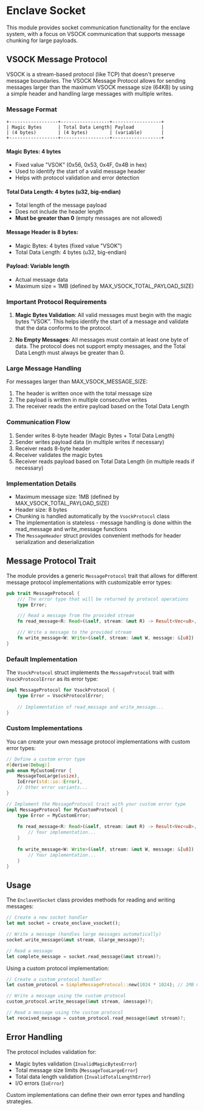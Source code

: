 # Enclave Socket

This module provides socket communication functionality for the enclave system, with a focus on VSOCK communication that supports message chunking for large payloads.

## VSOCK Message Protocol

VSOCK is a stream-based protocol (like TCP) that doesn't preserve message boundaries. The VSOCK Message Protocol allows for sending messages larger than the maximum VSOCK message size (64KB) by using a simple header and handling large messages with multiple writes.

### Message Format

```
+------------------+------------------+------------------+
| Magic Bytes      | Total Data Length| Payload          |
| (4 bytes)        | (4 bytes)        | (variable)       |
+------------------+------------------+------------------+
```

#### Magic Bytes: 4 bytes
- Fixed value "VSOK" (0x56, 0x53, 0x4F, 0x4B in hex)
- Used to identify the start of a valid message header
- Helps with protocol validation and error detection

#### Total Data Length: 4 bytes (u32, big-endian)
- Total length of the message payload
- Does not include the header length
- **Must be greater than 0** (empty messages are not allowed)

#### Message Header is 8 bytes:
- Magic Bytes: 4 bytes (fixed value "VSOK")
- Total Data Length: 4 bytes (u32, big-endian)

#### Payload: Variable length
- Actual message data
- Maximum size = 1MB (defined by MAX_VSOCK_TOTAL_PAYLOAD_SIZE)

### Important Protocol Requirements

1. **Magic Bytes Validation**: All valid messages must begin with the magic bytes "VSOK". This helps identify the start of a message and validate that the data conforms to the protocol.

2. **No Empty Messages**: All messages must contain at least one byte of data. The protocol does not support empty messages, and the Total Data Length must always be greater than 0.

### Large Message Handling

For messages larger than MAX_VSOCK_MESSAGE_SIZE:

1. The header is written once with the total message size
2. The payload is written in multiple consecutive writes
3. The receiver reads the entire payload based on the Total Data Length

### Communication Flow

1. Sender writes 8-byte header (Magic Bytes + Total Data Length)
2. Sender writes payload data (in multiple writes if necessary)
3. Receiver reads 8-byte header
4. Receiver validates the magic bytes
5. Receiver reads payload based on Total Data Length (in multiple reads if necessary)

### Implementation Details

- Maximum message size: 1MB (defined by MAX_VSOCK_TOTAL_PAYLOAD_SIZE)
- Header size: 8 bytes
- Chunking is handled automatically by the `VsockProtocol` class
- The implementation is stateless - message handling is done within the read_message and write_message functions
- The `MessageHeader` struct provides convenient methods for header serialization and deserialization

## Message Protocol Trait

The module provides a generic `MessageProtocol` trait that allows for different message protocol implementations with customizable error types:

```rust
pub trait MessageProtocol {
    /// The error type that will be returned by protocol operations
    type Error;

    /// Read a message from the provided stream
    fn read_message<R: Read>(&self, stream: &mut R) -> Result<Vec<u8>, Self::Error>;

    /// Write a message to the provided stream
    fn write_message<W: Write>(&self, stream: &mut W, message: &[u8]) -> Result<(), Self::Error>;
}
```

### Default Implementation

The `VsockProtocol` struct implements the `MessageProtocol` trait with `VsockProtocolError` as its error type:

```rust
impl MessageProtocol for VsockProtocol {
    type Error = VsockProtocolError;
    
    // Implementation of read_message and write_message...
}
```

### Custom Implementations

You can create your own message protocol implementations with custom error types:

```rust
// Define a custom error type
#[derive(Debug)]
pub enum MyCustomError {
    MessageTooLarge(usize),
    IoError(std::io::Error),
    // Other error variants...
}

// Implement the MessageProtocol trait with your custom error type
impl MessageProtocol for MyCustomProtocol {
    type Error = MyCustomError;
    
    fn read_message<R: Read>(&self, stream: &mut R) -> Result<Vec<u8>, Self::Error> {
        // Your implementation...
    }
    
    fn write_message<W: Write>(&self, stream: &mut W, message: &[u8]) -> Result<(), Self::Error> {
        // Your implementation...
    }
}
```

## Usage

The `EnclaveVSocket` class provides methods for reading and writing messages:

```rust
// Create a new socket handler
let mut socket = create_enclave_vsocket();

// Write a message (handles large messages automatically)
socket.write_message(&mut stream, &large_message)?;

// Read a message
let complete_message = socket.read_message(&mut stream)?;
```

Using a custom protocol implementation:

```rust
// Create a custom protocol handler
let custom_protocol = SimpleMessageProtocol::new(1024 * 1024); // 1MB max message size

// Write a message using the custom protocol
custom_protocol.write_message(&mut stream, &message)?;

// Read a message using the custom protocol
let received_message = custom_protocol.read_message(&mut stream)?;
```

## Error Handling

The protocol includes validation for:
- Magic bytes validation (`InvalidMagicBytesError`)
- Total message size limits (`MessageTooLargeError`)
- Total data length validation (`InvalidTotalLengthError`)
- I/O errors (`IoError`)

Custom implementations can define their own error types and handling strategies. 